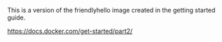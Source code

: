 This is a version of the friendlyhello image created in the getting started guide.

https://docs.docker.com/get-started/part2/
